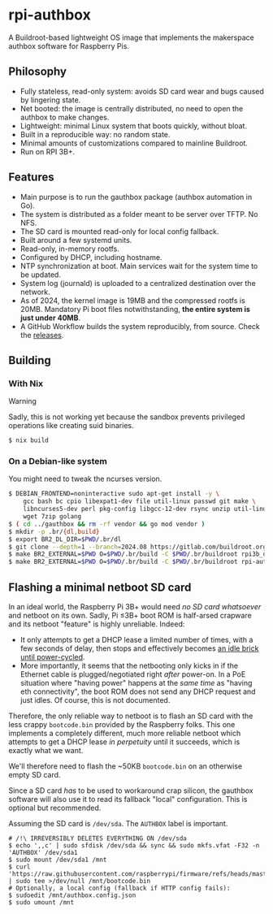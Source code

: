 # rpi-authbox

A Buildroot-based lightweight OS image that implements the makerspace authbox software for Raspberry Pis.

## Philosophy

* Fully stateless, read-only system: avoids SD card wear and bugs caused by lingering state.
* Net booted: the image is centrally distributed, no need to open the authbox to make changes.
* Lightweight: minimal Linux system that boots quickly, without bloat.
* Built in a reproducible way: no random state.
* Minimal amounts of customizations compared to mainline Buildroot.
* Run on RPI 3B+.

## Features

* Main purpose is to run the gauthbox package (authbox automation in Go).
* The system is distributed as a folder meant to be server over TFTP. No NFS.
* The SD card is mounted read-only for local config fallback.
* Built around a few systemd units.
* Read-only, in-memory rootfs.
* Configured by DHCP, including hostname.
* NTP synchronization at boot. Main services wait for the system time to be updated.
* System log (journald) is uploaded to a centralized destination over the network.
* As of 2024, the kernel image is 19MB and the compressed rootfs is 20MB. Mandatory Pi boot files notwithstanding, **the entire system is just under 40MB**.
* A GitHub Workflow builds the system reproducibly, from source. Check the [releases](https://github.com/zopieux/makerspace/releases/).

## Building

### With Nix

> [!WARNING]  
> Sadly, this is not working yet because the sandbox prevents privileged operations like creating suid binaries.

```bash
$ nix build
```

### On a Debian-like system

You might need to tweak the ncurses version.

```bash
$ DEBIAN_FRONTEND=noninteractive sudo apt-get install -y \
    gcc bash bc cpio libexpat1-dev file util-linux passwd git make \
    libncurses5-dev perl pkg-config libgcc-12-dev rsync unzip util-linux \
    wget 7zip golang
$ ( cd ../gauthbox && rm -rf vendor && go mod vendor )
$ mkdir -p .br/{dl,build}
$ export BR2_DL_DIR=$PWD/.br/dl
$ git clone --depth=1 --branch=2024.08 https://gitlab.com/buildroot.org/buildroot.git $PWD/.br/buildroot
$ make BR2_EXTERNAL=$PWD O=$PWD/.br/build -C $PWD/.br/buildroot rpi3b_defconfig
$ make BR2_EXTERNAL=$PWD O=$PWD/.br/build -C $PWD/.br/buildroot rpi-authbox.7z
```

## Flashing a minimal netboot SD card

In an ideal world, the Raspberry Pi 3B+ would need _no SD card whatsoever_ and netboot on its own.
Sadly, Pi ≤3B+ boot ROM is half-arsed crapware and its netboot "feature" is highly unreliable. Indeed:

* It only attempts to get a DHCP lease a limited number of times, with a few seconds of delay, then stops and effectively becomes [an idle brick until power-cycled](https://github.com/raspberrypi/documentation/blob/develop/documentation/asciidoc/computers/raspberry-pi/boot-net.adoc#dhcp-requests-time-out-after-five-tries).
* More importantly, it seems that the netbooting only kicks in if the Ethernet cable is plugged/negotiated right _after_ power-on. In a PoE situation where "having power" happens at the _same time_ as "having eth connectivity", the boot ROM does not send any DHCP request and just idles. Of course, this is not documented.

Therefore, the only reliable way to netboot is to flash an SD card with the less crappy `bootcode.bin` provided by the Raspberry folks. This one implements a completely different, much more reliable netboot which attempts to get a DHCP lease _in perpetuity_ until it succeeds, which is exactly what we want.

We'll therefore need to flash the ~50KB `bootcode.bin` on an otherwise empty SD card.

Since a SD card _has_ to be used to workaround crap silicon, the gauthbox software will also use it to read its fallback "local" configuration. This is optional but recommended.

Assuming the SD card is `/dev/sda`. The `AUTHBOX` label is important.

```shell
# /!\ IRREVERSIBLY DELETES EVERYTHING ON /dev/sda
$ echo ',,c' | sudo sfdisk /dev/sda && sync && sudo mkfs.vfat -F32 -n 'AUTHBOX' /dev/sda1
$ sudo mount /dev/sda1 /mnt
$ curl 'https://raw.githubusercontent.com/raspberrypi/firmware/refs/heads/master/boot/bootcode.bin' | sudo tee >/dev/null /mnt/bootcode.bin
# Optionally, a local config (fallback if HTTP config fails):
$ sudoedit /mnt/authbox.config.json
$ sudo umount /mnt
```

